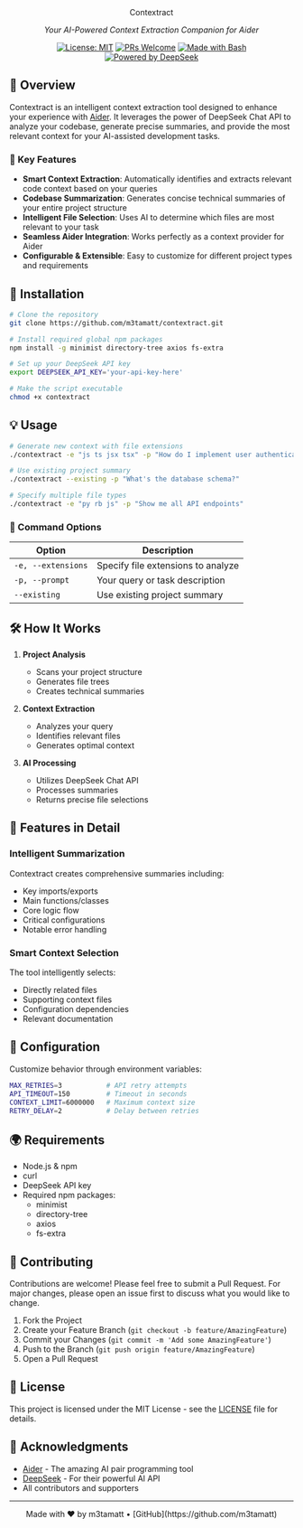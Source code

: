 <div align="center">
  Contextract
  
  *Your AI-Powered Context Extraction Companion for Aider*

  [![License: MIT](https://img.shields.io/badge/License-MIT-yellow.svg)](https://opensource.org/licenses/MIT)
  [![PRs Welcome](https://img.shields.io/badge/PRs-welcome-brightgreen.svg)](http://makeapullrequest.com)
  [![Made with Bash](https://img.shields.io/badge/Made%20with-Bash-1f425f.svg)](https://www.gnu.org/software/bash/)
  [![Powered by DeepSeek](https://img.shields.io/badge/Powered%20by-DeepSeek-blue)](https://deepseek.com)

</div>

## 🌟 Overview

Contextract is an intelligent context extraction tool designed to enhance your experience with [Aider](https://github.com/paul-gauthier/aider). It leverages the power of DeepSeek Chat API to analyze your codebase, generate precise summaries, and provide the most relevant context for your AI-assisted development tasks.

### 🎯 Key Features

- **Smart Context Extraction**: Automatically identifies and extracts relevant code context based on your queries
- **Codebase Summarization**: Generates concise technical summaries of your entire project structure
- **Intelligent File Selection**: Uses AI to determine which files are most relevant to your task
- **Seamless Aider Integration**: Works perfectly as a context provider for Aider
- **Configurable & Extensible**: Easy to customize for different project types and requirements

## 🚀 Installation

```bash
# Clone the repository
git clone https://github.com/m3tamatt/contextract.git

# Install required global npm packages
npm install -g minimist directory-tree axios fs-extra

# Set up your DeepSeek API key
export DEEPSEEK_API_KEY='your-api-key-here'

# Make the script executable
chmod +x contextract
```

## 💡 Usage

```bash
# Generate new context with file extensions
./contextract -e "js ts jsx tsx" -p "How do I implement user authentication?"

# Use existing project summary
./contextract --existing -p "What's the database schema?"

# Specify multiple file types
./contextract -e "py rb js" -p "Show me all API endpoints"
```

### 📝 Command Options

| Option | Description |
|--------|-------------|
| `-e, --extensions` | Specify file extensions to analyze |
| `-p, --prompt` | Your query or task description |
| `--existing` | Use existing project summary |

## 🛠️ How It Works

1. **Project Analysis**
   - Scans your project structure
   - Generates file trees
   - Creates technical summaries

2. **Context Extraction**
   - Analyzes your query
   - Identifies relevant files
   - Generates optimal context

3. **AI Processing**
   - Utilizes DeepSeek Chat API
   - Processes summaries
   - Returns precise file selections

## 🎨 Features in Detail

### Intelligent Summarization
Contextract creates comprehensive summaries including:
- Key imports/exports
- Main functions/classes
- Core logic flow
- Critical configurations
- Notable error handling

### Smart Context Selection
The tool intelligently selects:
- Directly related files
- Supporting context files
- Configuration dependencies
- Relevant documentation

## 🔧 Configuration

Customize behavior through environment variables:

```bash
MAX_RETRIES=3           # API retry attempts
API_TIMEOUT=150         # Timeout in seconds
CONTEXT_LIMIT=6000000   # Maximum context size
RETRY_DELAY=2           # Delay between retries
```

## 🌍 Requirements

- Node.js & npm
- curl
- DeepSeek API key
- Required npm packages:
  - minimist
  - directory-tree
  - axios
  - fs-extra

## 🤝 Contributing

Contributions are welcome! Please feel free to submit a Pull Request. For major changes, please open an issue first to discuss what you would like to change.

1. Fork the Project
2. Create your Feature Branch (`git checkout -b feature/AmazingFeature`)
3. Commit your Changes (`git commit -m 'Add some AmazingFeature'`)
4. Push to the Branch (`git push origin feature/AmazingFeature`)
5. Open a Pull Request

## 📝 License

This project is licensed under the MIT License - see the [LICENSE](LICENSE) file for details.

## 🙏 Acknowledgments

- [Aider](https://github.com/paul-gauthier/aider) - The amazing AI pair programming tool
- [DeepSeek](https://deepseek.com) - For their powerful AI API
- All contributors and supporters

---

<div align="center">
  Made with ❤️ by m3tamatt • [GitHub](https://github.com/m3tamatt)
</div>
